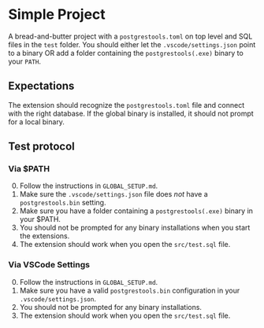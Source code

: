 # Simple Project

A bread-and-butter project with a `postgrestools.toml` on top level and SQL files in the `test` folder.
You should either let the `.vscode/settings.json` point to a binary OR add a folder containing the `postgrestools(.exe)` binary to your `PATH`.

## Expectations

The extension should recognize the `postgrestools.toml` file and connect with the right database. If the global binary is installed, it should not prompt for a local binary.

## Test protocol

### Via $PATH

0. Follow the instructions in `GLOBAL_SETUP.md`.
1. Make sure the `.vscode/settings.json` file does _not_ have a `postgrestools.bin` setting.
2. Make sure you have a folder containing a `postgrestools(.exe)` binary in your $PATH.
3. You should not be prompted for any binary installations when you start the extensions.
4. The extension should work when you open the `src/test.sql` file.

### Via VSCode Settings

0. Follow the instructions in `GLOBAL_SETUP.md`.
1. Make sure you have a valid `postgrestools.bin` configuration in your `.vscode/settings.json`.
2. You should not be prompted for any binary installations.
3. The extension should work when you open the `src/test.sql` file.
